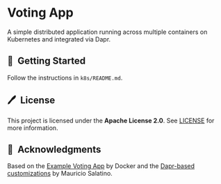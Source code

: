 # Voting App

A simple distributed application running across multiple containers on Kubernetes and integrated via Dapr.

## 🚀&nbsp; Getting Started

Follow the instructions in `k8s/README.md`.

## 🖊️&nbsp; License

This project is licensed under the **Apache License 2.0**. See [LICENSE](LICENSE) for more information.

## 🙏&nbsp; Acknowledgments

Based on the [Example Voting App](https://github.com/dockersamples/example-voting-app) by Docker and the [Dapr-based customizations](https://github.com/salaboy/example-voting-app) by Mauricio Salatino.
